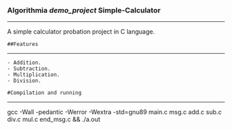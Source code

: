 ### Algorithmia *demo_project* Simple-Calculator
_________________________________________________________
A simple calculator probation project in C language.

	##Features
__________________________________________________________

	- Addition.
	- Subtraction.
	- Multiplication.
	- Division.

	#Compilation and running
__________________________________________________________
gcc -Wall -pedantic -Werror -Wextra -std=gnu89 main.c msg.c add.c sub.c div.c mul.c end_msg.c && ./a.out
